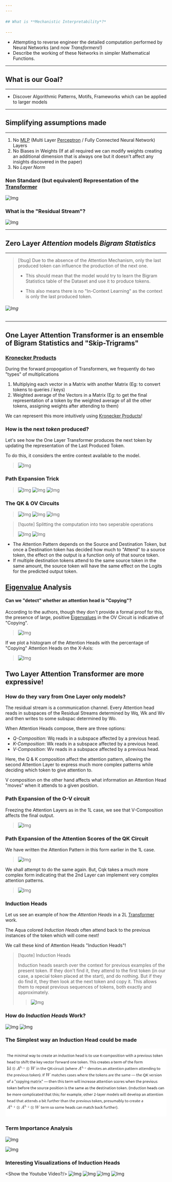 ```yaml
---
---

## What is **Mechanistic Interpretability*?*

---
```


* Attempting to reverse engineer the detailed computation performed by Neural Networks (and now *Transformers*!)
* Describe the working of these Networks in simpler Mathematical Functions.

---

## What is our Goal?

---

* Discover Algorithmic Patterns, Motifs, Frameworks which can be applied to larger models

---

## Simplifying assumptions made

---

1. No [MLP](MLP.md) (Multi Layer [Perceptron](Perceptron.md) / Fully Connected Neural Network) Layers
1. No Biases in Weights (If at all required we can modify weights creating an additional dimension that is always one but it doesn't affect any insights discovered in the paper)
1. No *Layer Norm*

### Non Standard (but equivalent) Representation of the [Transformer](Transformer.md)

![Img](Transformers/images/Pasted%20image%2020240220140453.png)

### What is the "Residual Stream"?

![Img](Transformers/images/Pasted%20image%2020240220141011.png)

---

## Zero Layer *Attention* models *Bigram Statistics*

---

 > 
 > \[!bug\] Due to the absence of the Attention Mechanism, only the last produced token can influence the production of the next one. 
 > 
 > * This should mean that the model would try to learn the Bigram Statistics table of the Dataset and use it to produce tokens.
 > 
 > * This also means there is no "In-Context Learning" as the context is only the last produced token.

###### ![Img](Transformers/images/Pasted%20image%2020240220141338.png)

---

## One Layer Attention Transformer is an ensemble of Bigram Statistics and "Skip-Trigrams"

### [Kronecker Products](Kronecker%20Products.md)

During the forward propogation of Transformers, we frequently do two "types" of multiplications

1. Multiplying each vector in a Matrix with another Matrix (Eg: to convert tokens to queries / keys)
1. Weighted average of the Vectors in a Matrix (Eg: to get the final representation of a token by the weighted average of all the other tokens, assigning weights after attending to them)

We can represent this more intuitively using [Kronecker Products](Kronecker%20Products.md)!

### How is the next *token* produced?

Let's see how the One Layer Transformer produces the next token by updating the representation of the Last Produced Token.

To do this, it considers the entire context available to the model.

 > 
 > ![Img](Transformers/images/Pasted%20image%2020240220141804.png)

### Path Expansion Trick

 > 
 > ![Img](Transformers/images/Pasted%20image%2020240220144023.png)
 > ![Img](Transformers/images/Pasted%20image%2020240220151037.png)
 > ![Img](Transformers/images/Pasted%20image%2020240220142124.png)

### The QK & OV Circuits

 > 
 > ![Img](Transformers/images/Pasted%20image%2020240220150657.png)
 > ![Img](Transformers/images/Pasted%20image%2020240220150926.png)
 > ![Img](Transformers/images/Pasted%20image%2020240220150750.png)

 > 
 > \[!quote\] Splitting the computation into two seperable operations
 > 
 > ![Img](Transformers/images/Pasted%20image%2020240220145956.png)
 > ![Img](Transformers/images/Pasted%20image%2020240220142315.png)

* The Attention Pattern depends on the Source and Destination Token, but once a Destination token has decided how much to "Attend" to a source token, the effect on the output is a function only of that source token.
* If multiple destination tokens attend to the same source token in the same amount, the source token will have the same effect on the Logits for the predicted output token.

## [Eigenvalue](Eigenvalue.md) Analysis

#### Can we "detect" whether an attention head is "Copying"?

According to the authors, though they don't provide a formal proof for this, the presence of large, positive [Eigenvalues](#Eigenvalue%20Analysis) in the OV Circuit is indicative of "Copying".

 > 
 > ![Img](Transformers/images/Pasted%20image%2020240220151625.png)

If we plot a histogram of the Attention Heads with the percentage of "Copying" Attention Heads on the X-Axis:

 > 
 > ![Img](Transformers/images/Pasted%20image%2020240220151642.png)

## Two Layer Attention Transformer are more expressive!

### How do they vary from One Layer only models?

The residual stream is a communication channel. Every Attention head reads in subspaces of the Residual Streams determined by Wq, Wk and Wv and then writes to some subspac determined by Wo.

When Attention Heads compose, there are three options:

* *Q-Composition*: Wq reads in a subspace affected by a previous head.
* *K-Composition*: Wk reads in a subspace affected by a previous head.
* *V-Composition*: Wv​ reads in a subspace affected by a previous head.

Here, the Q & K composition affect the attention pattern, allowing the second Attention Layer to express much more complex patterns while deciding which token to give attention to.

V composition on the other hand affects what information an Attention Head "moves" when it attends to a given position.

### Path Expansion of the O-V circuit

Freezing the Attention Layers as in the 1L case, we see that V-Composition affects the final output.

 > 
 > ![Img](Transformers/images/Pasted%20image%2020240220152547.png)

### Path Expansion of the Attention Scores of the QK Circuit

We have written the Attention Pattern in this form earlier in the 1L case.

 > 
 > ![Img](Transformers/images/Pasted%20image%2020240220152840.png)

We shall attempt to do the same again. But, Cqk takes a much more complex form indicating that the 2nd Layer can implement very complex attention patterns.

 > 
 > ![Img](Transformers/images/Pasted%20image%2020240220152759.png)

### Induction Heads

Let us see an example of how the *Attention Heads* in a 2L [Transformer](Transformer.md) work.

<show the demo on website/>

The Aqua colored *Induction Heads* often attend back to the previous instances of the token which will come next!

We call these kind of Attention Heads "Induction Heads"!

 > 
 > \[!quote\] Induction Heads
 > 
 > Induction heads search over the context for previous examples of the present token. If they don't find it, they attend to the first token (in our case, a special token placed at the start), and do nothing. But if they do find it, they then look at the next token and copy it. This allows them to repeat previous sequences of tokens, both exactly and approximately.
 > 
 >  > 
 >  > ![Img](Transformers/images/Pasted%20image%2020240220153446.png)

### How do *Induction Heads* Work?

![Img](Transformers/images/Pasted%20image%2020240220153517.png)
![Img](Transformers/images/Pasted%20image%2020240220153517.png)

### The Simplest way an Induction Head could be made

![Pasted image 20240220154039.png](images/Pasted%20image%2020240220154039.png)

### Term Importance Analysis

![Img](Transformers/images/Pasted%20image%2020240220154109.png)

![Img](Transformers/images/Pasted%20image%2020240220154114.png)

### Interesting Visualizations of Induction Heads

\<Show the Youtube Video?/>
![Img](Transformers/images/Pasted%20image%2020240220123903.png)
![Img](Transformers/images/Pasted%20image%2020240220123242.png)
![Img](Transformers/images/Pasted%20image%2020240220123301.png)
![Img](Transformers/images/Pasted%20image%2020240220123146.png)
